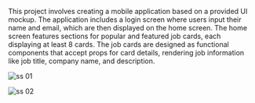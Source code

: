 This project involves creating a mobile application based on a provided UI mockup. The application includes a login screen where users input their name and email, which are then displayed on the home screen. The home screen features sections for popular and featured job cards, each displaying at least 8 cards. The job cards are designed as functional components that accept props for card details, rendering job information like job title, company name, and description. 






![ss 01](https://github.com/Aforve-Peter/rn-assignment4-11134106/assets/151939336/d1b7c3d6-f9bb-42b7-8fad-9c52e220faaf)





![ss 02](https://github.com/Aforve-Peter/rn-assignment4-11134106/assets/151939336/43f7a515-c3b7-4d01-8beb-2776740017c1)
